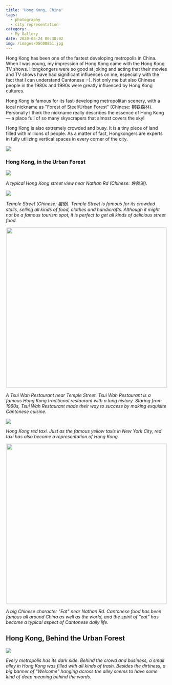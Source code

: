 ```yaml
---
title: 'Hong Kong, China'
tags:
  - photography
  - city representation
category:
  - My Gallery
date: 2020-05-24 00:38:02
img: /images/DSC00851.jpg
---
```



Hong Kong has been one of the fastest developing metropolis in China. When I was young, my impression of Hong Kong came with the Hong Kong TV shows. Hongkongers were so good at joking and acting that their movies and TV shows have had significant influences on me, especially with the fact that I can understand Cantonese :-). Not only me but also Chinese people in the 1980s and 1990s were greatly influenced by Hong Kong cultures.

Hong Kong is famous for its fast-developing metropolitan scenery, with a local nickname as "Forest of Steel/Urban Forest" (Chinese: 钢铁森林). Personally I think the nickname really describes the essence of Hong Kong &mdash; a place full of so many skyscrapers that almost covers the sky!

Hong Kong is also extremely crowded and busy. It is a tiny piece of land filled with millions of people. As a matter of fact, Hongkongers are experts in fully utilizing vertical spaces in every corner of the city.

![](/images/DSC00804.jpg)

<!-- more -->

### Hong Kong, in the Urban Forest

![](/images/DSC00816.jpg)

*A typical Hong Kong street view near Nathan Rd (Chinese: 佐敦道).*

![](/images/DSC00851.jpg)

*Temple Street (Chinese: 庙街). Temple Street is famous for its crowded stalls, selling all kinds of food, clothes and handicrafts. Although it might not be a famous tourism spot, it is perfect to get all kinds of delicious street food.*

<p align="center">
    <img src="/images/DSC01023.jpg" alt="" width="500">

*A Tsui Wah Restaurant near Temple Street. Tsui Wah Restaurant is a famous Hong Kong traditional restaurant with a long history. Staring from 1960s, Tsui Wah Restaurant made their way to success by making exquisite Cantonese cuisine.*

![](/images/DSC01157.jpg)

*Hong Kong red taxi. Just as the famous yellow taxis in New York City, red taxi has also become a representation of Hong Kong.*

<p align="center">
    <img src="/images/DSC01042.jpg" alt="" width="500">

*A big Chinese character "Eat" near Nathan Rd. Cantonese food has been famous all around China as well as the world, and the spirit of "eat" has become a typical aspect of Cantonese daily life.*

## Hong Kong, Behind the Urban Forest

![](/images/DSC01035post.jpg)

*Every metropolis has its dark side. Behind the crowd and business, a small alley in Hong Kong was filled with all kinds of trash. Besides the dirtiness, a big banner of "Welcome" hanging across the alley seems to have some kind of deep meaning behind the words.*
